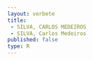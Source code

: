 ```yaml
---
layout: verbete
title:
 - SILVA, CARLOS MEDEIROS
 - SILVA, Carlos Medeiros
published: false
type: R
---
```


